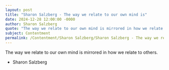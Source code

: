 ```yaml
---
layout: post
title: "Sharon Salzberg - The way we relate to our own mind is"
date: 2024-12-28 12:00:00 -0000
author: Sharon Salzberg
quote: "The way we relate to our own mind is mirrored in how we relate to others."
subject: Contentment
permalink: /Contentment/Sharon Salzberg/Sharon Salzberg - The way we relate to our own mind is
---
```


The way we relate to our own mind is mirrored in how we relate to others.

- Sharon Salzberg
